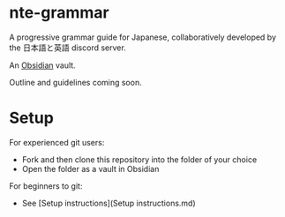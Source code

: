 # nte-grammar
A progressive grammar guide for Japanese, collaboratively developed by the 日本語と英語 discord server.

An [Obsidian](https://obsidian.md/) vault.

Outline and guidelines coming soon.

# Setup
For experienced git users: 
- Fork and then clone this repository into the folder of your choice
- Open the folder as a vault in Obsidian

For beginners to git:
- See [Setup instructions](Setup instructions.md)
